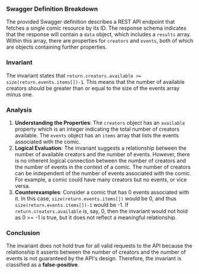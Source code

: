 ### Swagger Definition Breakdown
The provided Swagger definition describes a REST API endpoint that fetches a single comic resource by its ID. The response schema indicates that the response will contain a `data` object, which includes a `results` array. Within this array, there are properties for `creators` and `events`, both of which are objects containing further properties.

### Invariant
The invariant states that `return.creators.available >= size(return.events.items[])-1`. This means that the number of available creators should be greater than or equal to the size of the events array minus one.

### Analysis
1. **Understanding the Properties**: The `creators` object has an `available` property which is an integer indicating the total number of creators available. The `events` object has an `items` array that lists the events associated with the comic.
2. **Logical Evaluation**: The invariant suggests a relationship between the number of available creators and the number of events. However, there is no inherent logical connection between the number of creators and the number of events in the context of a comic. The number of creators can be independent of the number of events associated with the comic. For example, a comic could have many creators but no events, or vice versa.
3. **Counterexamples**: Consider a comic that has 0 events associated with it. In this case, `size(return.events.items[])` would be 0, and thus `size(return.events.items[])-1` would be -1. If `return.creators.available` is, say, 0, then the invariant would not hold as 0 >= -1 is true, but it does not reflect a meaningful relationship.

### Conclusion
The invariant does not hold true for all valid requests to the API because the relationship it asserts between the number of creators and the number of events is not guaranteed by the API's design. Therefore, the invariant is classified as a **false-positive**.
